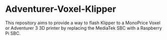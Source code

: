 # Adventurer-Voxel-Klipper
This repository aims to provide a way to flash Klipper to a MonoPrice Voxel or Adventurer 3 3D printer by replacing the MediaTek SBC with a Raspberry Pi SBC. 
